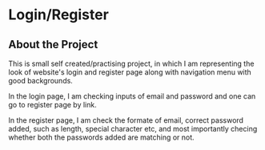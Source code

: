 # Login/Register

## About the Project

<p>This is small self created/practising project, in which I am representing the look of website's login and register page along with navigation menu with good backgrounds.</p>
<p>In the login page, I am checking inputs of email and password and one can go to register page by link.</p>
<P>In the register page, I am check the formate of email, correct password added, such as length, special character etc, and most importantly checing whether both the passwords added are matching or not.</P>
